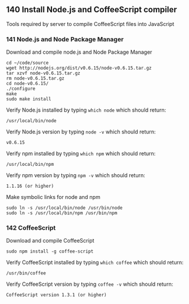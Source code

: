 ## 140 Install Node.js and CoffeeScript compiler
Tools required by server to compile CoffeeScript files into JavaScript

### 141 Node.js and Node Package Manager

Download and compile node.js and Node Package Manager

```
cd ~/code/source
wget http://nodejs.org/dist/v0.6.15/node-v0.6.15.tar.gz
tar xzvf node-v0.6.15.tar.gz
rm node-v0.6.15.tar.gz
cd node-v0.6.15/
./configure
make
sudo make install
```

Verify Node.js installed by typing `which node` which should return:

```console
/usr/local/bin/node
```

Verify Node.js version by typing `node -v` which should return:

```console
v0.6.15
```

Verify npm installed by typing `which npm` which should return:

```console
/usr/local/bin/npm
```

Verify npm version by typing `npm -v` which should return:

```console
1.1.16 (or higher)
```

Make symbolic links for node and npm

```
sudo ln -s /usr/local/bin/node /usr/bin/node
sudo ln -s /usr/local/bin/npm /usr/bin/npm
```

### 142 CoffeeScript

Download and compile CoffeeScript

```
sudo npm install -g coffee-script
```

Verify CoffeeScript installed by typing `which coffee` which should return:

```console
/usr/bin/coffee
```

Verify CoffeeScript version by typing `coffee -v` which should return:

```console
CoffeeScript version 1.3.1 (or higher)
```
